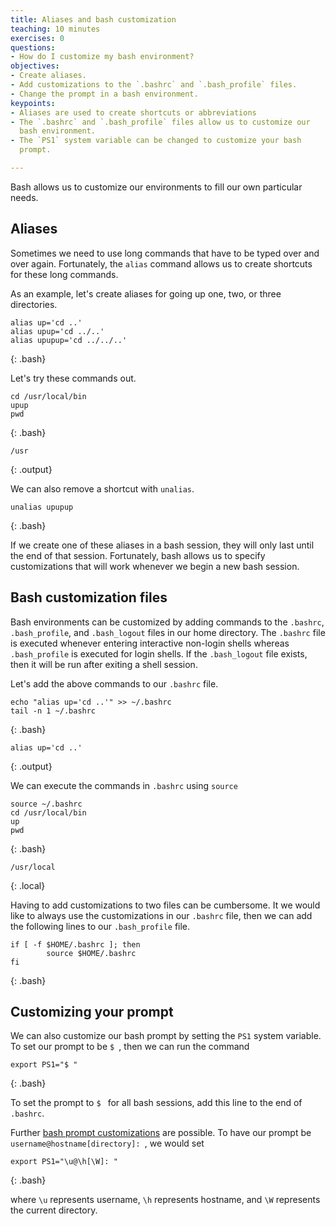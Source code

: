 ```yaml
---
title: Aliases and bash customization
teaching: 10 minutes
exercises: 0
questions:
- How do I customize my bash environment?
objectives:
- Create aliases.
- Add customizations to the `.bashrc` and `.bash_profile` files.
- Change the prompt in a bash environment.
keypoints:
- Aliases are used to create shortcuts or abbreviations
- The `.bashrc` and `.bash_profile` files allow us to customize our 
  bash environment.
- The `PS1` system variable can be changed to customize your bash
  prompt.

---
```


Bash allows us to customize our environments to fill our own
particular needs.

## Aliases

Sometimes we need to use long commands that have to be typed over and
over again.  Fortunately, the `alias` command allows us to create
shortcuts for these long commands.

As an example, let's create aliases for going up one, two, or three
directories.

~~~
alias up='cd ..'
alias upup='cd ../..'
alias upupup='cd ../../..'
~~~
{: .bash}

Let's try these commands out.

~~~
cd /usr/local/bin
upup
pwd
~~~
{: .bash}

~~~
/usr
~~~
{: .output}

We can also remove a shortcut with `unalias`.

~~~
unalias upupup
~~~
{: .bash}

If we create one of these aliases in a bash session, they will only
last until the end of that session. Fortunately, bash allows us to
specify customizations that will work whenever we begin a new bash
session.

## Bash customization files

Bash environments can be customized by adding commands to the
`.bashrc`, `.bash_profile`, and `.bash_logout` files in our home
directory.  The `.bashrc` file is executed whenever entering
interactive non-login shells whereas `.bash_profile` is executed for
login shells.  If the `.bash_logout` file exists, then it will be run
after exiting a shell session.

Let's add the above commands to our `.bashrc` file.

~~~
echo "alias up='cd ..'" >> ~/.bashrc
tail -n 1 ~/.bashrc
~~~
{: .bash}

~~~
alias up='cd ..'
~~~
{: .output}

We can execute the commands in `.bashrc` using `source`

~~~
source ~/.bashrc
cd /usr/local/bin
up
pwd
~~~
{: .bash}

~~~
/usr/local
~~~
{: .local}

Having to add customizations to two files can be cumbersome.  It we
would like to always use the customizations in our `.bashrc` file,
then we can add the following lines to our `.bash_profile` file.

~~~
if [ -f $HOME/.bashrc ]; then
        source $HOME/.bashrc
fi
~~~
{: .bash}

## Customizing your prompt

We can also customize our bash prompt by setting the `PS1` system
variable. To set our prompt to be `$ `, then we can run the command

~~~
export PS1="$ "
~~~
{: .bash}

To set the prompt to `$ ` for all bash sessions, add this line to the
end of `.bashrc`.

Further [bash prompt
customizations](https://www.howtogeek.com/307701/how-to-customize-and-colorize-your-bash-prompt)
are possible.  To have our prompt be `username@hostname[directory]: `,
we would set

~~~
export PS1="\u@\h[\W]: "
~~~
{: .bash}

where `\u` represents username, `\h` represents hostname, and `\W`
represents the current directory.  
